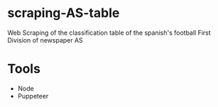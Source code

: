 # scraping-AS-table

Web Scraping of the classification table of the spanish's football First Division of newspaper AS

# Tools

- Node
- Puppeteer
